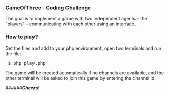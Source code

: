 ### GameOfThree - Coding Challenge
The goal is to implement a game with two independent agents – the "players" – communicating with each other using an interface.

### How to play?
Get the files and add to your php environment, open two terminals and run the file: <pre> $ php play.php </pre>

The game will be created automatically if no channels are available, and the other terminal will be asked to join this game by entering the channel id.

######<i><b>Cheers!</b></i>


